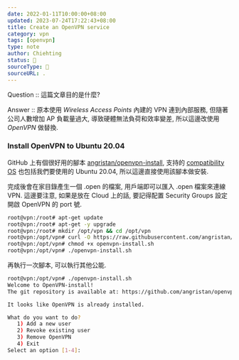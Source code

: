 ```yaml
---
date: 2022-01-11T10:00:00+08:00
updated: 2023-07-24T17:22:43+08:00
title: Create an OpenVPN service
category: vpn
tags: [openvpn]
type: note
author: Chiehting
status: 🌲
sourceType: 📜️
sourceURL: .
---
```


Question :: 這篇文章目的是什麼?

Answer :: 原本使用 *Wireless Access Points* 內建的 VPN 連到內部服務,  但隨著公司人數增加 AP 負載量過大,  導致硬體無法負荷和效率變差,  所以這邊改使用 *OpenVPN* 做替換.

<!--more-->

### Install OpenVPN to Ubuntu 20.04

GitHub 上有個很好用的腳本 [angristan/openvpn-install](https://github.com/angristan/openvpn-install), 支持的 [compatibility OS](https://github.com/angristan/openvpn-install#compatibility) 也包括我們要使用的 Ubuntu 20.04, 所以這邊直接使用該腳本做安裝.

完成後會在家目錄產生一個 .open 的檔案, 用戶端即可以匯入 .open 檔案來連線 VPN.
這邊要注意, 如果是放在 Cloud 上的話, 要記得配置 Security Groups 設定開啟 OpenVPN 的 port 號.

```bash
root@vpn:/root# apt-get update
root@vpn:/root# apt-get -y upgrade
root@vpn:/root# mkdir /opt/vpn && cd /opt/vpn
root@vpn:/opt/vpn# curl -O https://raw.githubusercontent.com/angristan/openvpn-install/master/openvpn-install.sh
root@vpn:/opt/vpn# chmod +x openvpn-install.sh
root@vpn:/opt/vpn# ./openvpn-install.sh
```

再執行一次腳本, 可以執行其他公能.

```bash
root@vpn:/opt/vpn# ./openvpn-install.sh
Welcome to OpenVPN-install!
The git repository is available at: https://github.com/angristan/openvpn-install

It looks like OpenVPN is already installed.

What do you want to do?
   1) Add a new user
   2) Revoke existing user
   3) Remove OpenVPN
   4) Exit
Select an option [1-4]: 
```
